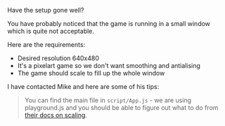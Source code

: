 Have the setup gone well? 

You have probably noticed that the game is running in a small window which is quite not acceptable.

Here are the requirements:

* Desired resolution 640x480
* It's a pixelart game so we don't want smoothing and antialising
* The game should scale to fill up the whole window

I have contacted Mike and here are some of his tips:

> You can find the main file in `script/App.js` - we are using playground.js and you should be able to figure out what to do from [their docs on scaling](http://canvasquery.com/playground-scaling).